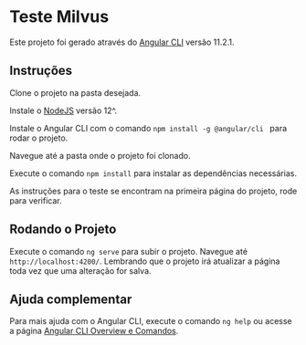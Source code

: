 # Teste Milvus

Este projeto foi gerado através do [Angular CLI](https://github.com/angular/angular-cli) versão 11.2.1.

## Instruções

Clone o projeto na pasta desejada.

Instale o [NodeJS](https://nodejs.org/pt-br/download/package-manager/) versão 12^.

Instale o Angular CLI com o comando `npm install -g @angular/cli ` para rodar o projeto.

Navegue até a pasta onde o projeto foi clonado.

Execute o comando `npm install` para instalar as dependências necessárias.

As instruções para o teste se encontram na primeira página do projeto, rode para verificar.

## Rodando o Projeto

Execute o comando `ng serve` para subir o projeto. Navegue até `http://localhost:4200/`. Lembrando que o projeto irá atualizar a página toda vez que uma alteração for salva.

## Ajuda complementar

Para mais ajuda com o Angular CLI, execute o comando `ng help` ou acesse a página [Angular CLI Overview e Comandos](https://angular.io/cli).

